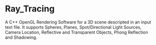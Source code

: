 # Ray_Tracing
A C++ OpenGL Rendering Software for a 3D scene descripted in an input text file. It supports Spheres, Planes, Spot/Directional Light Sources, Camera Location, Reflective and Transparent Objects, Phong Reflection and Shadowing.
